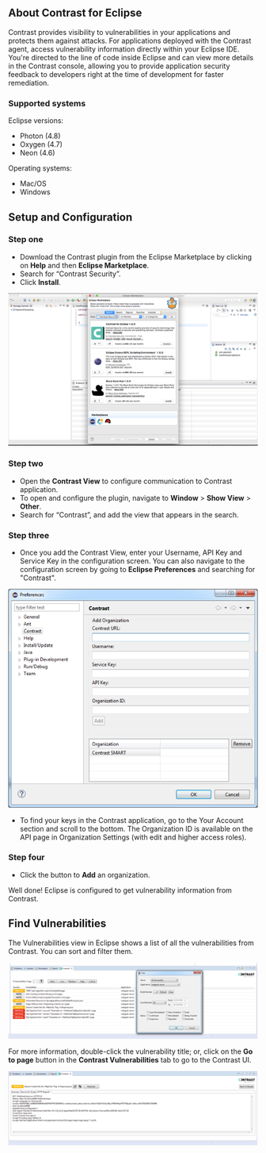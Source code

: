<!--
title: "Downloading Contrast for Eclipse"
description: "Instructions for Downloading and Installing Contrast for Eclipse"
tags: "tools Eclipse Download Installation Ubuntu"
-->

## About Contrast for Eclipse

Contrast provides visibility to vulnerabilities in your applications and protects them against attacks. For applications deployed with the Contrast agent, access vulnerability information directly within your Eclipse IDE. You're directed to the line of code inside Eclipse and can view more details in the Contrast console, allowing you to provide application security feedback to developers right at the time of development for faster remediation.

### Supported systems 

Eclipse versions:

* Photon (4.8)
* Oxygen (4.7)
* Neon (4.6)

Operating systems:

* Mac/OS
* Windows

## Setup and Configuration

### Step one

* Download the Contrast plugin from the Eclipse Marketplace by clicking on **Help** and then **Eclipse Marketplace**. 
* Search for “Contrast Security”.
* Click **Install**. 

<a href="assets/images/Eclipse-plugin-install.png" rel="lightbox" title="Install Contrast for Eclipse"><img class="thumbnail" src="assets/images/Eclipse-plugin-install.png"/></a>

### Step two

* Open the **Contrast View** to configure communication to Contrast application. 
* To open and configure the plugin, navigate to **Window** > **Show View** > **Other**. 
* Search for “Contrast”, and add the view that appears in the search.

### Step three

* Once you add the Contrast View, enter your Username, API Key and Service Key in the configuration screen. You can also navigate to the configuration screen by going to **Eclipse Preferences** and searching for "Contrast". 

<a href="assets/images/Eclipse-plugin-preferences.png" rel="lightbox" title="Configure connection settings"><img class="thumbnail" src="assets/images/Eclipse-plugin-preferences.png"/></a>

* To find your keys in the Contrast application, go to the Your Account section and scroll to the bottom.  The Organization ID is available on the API page in Organization Settings (with edit and higher access roles).

### Step four 

* Click the button to **Add** an organization.

Well done! Eclipse is configured to get vulnerability information from Contrast. 

## Find Vulnerabilities

The Vulnerabilities view in Eclipse shows a list of all the vulnerabilities from Contrast. You can sort and filter them.

<a href="assets/images/Eclipse-plugin-vulnerabilities.png" rel="lightbox" title="View a list of vulnerabilities found by Contrast"><img class="thumbnail" src="assets/images/Eclipse-plugin-vulnerabilities.png"/></a>

For more information, double-click the vulnerability title; or, click on the **Go to page** button in the **Contrast Vulnerabilities** tab to go to the Contrast UI.

<a href="assets/images/Eclipse-plugin-vulnerability-details.png" rel="lightbox" title="View vulnerability details"><img class="thumbnail" src="assets/images/Eclipse-plugin-vulnerability-details.png"/></a>



